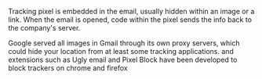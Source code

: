 Tracking pixel is embedded in the email, usually hidden within an image or a link. When the email is opened, code within the pixel sends the info back to the company's server. 

Google served all images in Gmail through its own proxy servers, which could hide your location from at least some tracking applications. and extensions such as Ugly email and Pixel Block have been developed to block trackers on chrome and firefox
